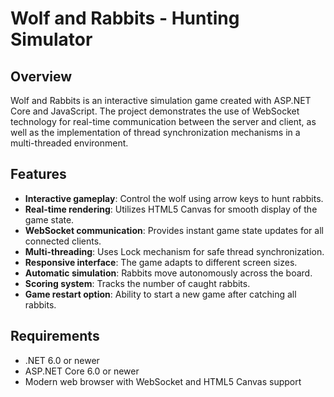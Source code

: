 # Wolf and Rabbits - Hunting Simulator

## Overview

Wolf and Rabbits is an interactive simulation game created with ASP.NET Core and JavaScript. The project demonstrates the use of WebSocket technology for real-time communication between the server and client, as well as the implementation of thread synchronization mechanisms in a multi-threaded environment.

## Features

- **Interactive gameplay**: Control the wolf using arrow keys to hunt rabbits.
- **Real-time rendering**: Utilizes HTML5 Canvas for smooth display of the game state.
- **WebSocket communication**: Provides instant game state updates for all connected clients.
- **Multi-threading**: Uses Lock mechanism for safe thread synchronization.
- **Responsive interface**: The game adapts to different screen sizes.
- **Automatic simulation**: Rabbits move autonomously across the board.
- **Scoring system**: Tracks the number of caught rabbits.
- **Game restart option**: Ability to start a new game after catching all rabbits.

## Requirements

- .NET 6.0 or newer
- ASP.NET Core 6.0 or newer
- Modern web browser with WebSocket and HTML5 Canvas support
